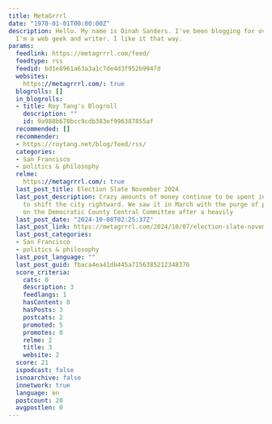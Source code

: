 ```yaml
---
title: MetaGrrrl
date: "1970-01-01T00:00:00Z"
description: Hello. My name is Dinah Sanders. I've been blogging for over twenty years.
  I'm a web geek and writer. I like it that way.
params:
  feedlink: https://metagrrrl.com/feed/
  feedtype: rss
  feedid: bd1e8961a63a3a1c7de4d3f952b9947d
  websites:
    https://metagrrrl.com/: true
  blogrolls: []
  in_blogrolls:
  - title: Roy Tang's Blogroll
    description: ""
    id: 9a988b678bcc9cdb383ef996387855af
  recommended: []
  recommender:
  - https://roytang.net/blog/feed/rss/
  categories:
  - San Francisco
  - politics & philosophy
  relme:
    https://metagrrrl.com/: true
  last_post_title: Election Slate November 2024
  last_post_description: Crazy amounts of money continue to be spent in San Francisco
    to shift the city rightward. We saw it in March with the purge of progressives
    on the Democratic County Central Committee after a heavily
  last_post_date: "2024-10-08T02:25:37Z"
  last_post_link: https://metagrrrl.com/2024/10/07/election-slate-november-2024/
  last_post_categories:
  - San Francisco
  - politics & philosophy
  last_post_language: ""
  last_post_guid: fbaca4ea41db445a7156385212348376
  score_criteria:
    cats: 0
    description: 3
    feedlangs: 1
    hasContent: 0
    hasPosts: 3
    postcats: 2
    promoted: 5
    promotes: 0
    relme: 2
    title: 3
    website: 2
  score: 21
  ispodcast: false
  isnoarchive: false
  innetwork: true
  language: en
  postcount: 20
  avgpostlen: 0
---
```

